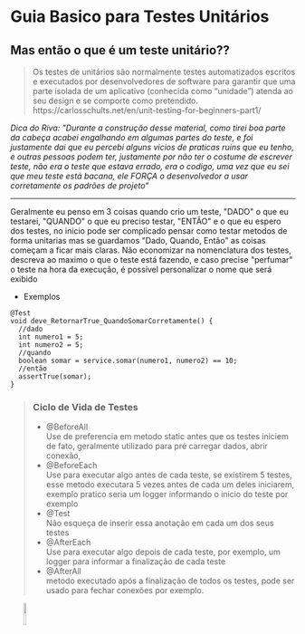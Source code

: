 # Guia Basico para Testes Unitários

## Mas então o que é um teste unitário?? 

<blockquote cite="https://carlosschults.net/en/unit-testing-for-beginners-part1/"> Os testes de unitários são normalmente testes automatizados escritos e executados por desenvolvedores de software para garantir que uma parte isolada de um aplicativo (conhecida como “unidade”) atenda ao seu design e se comporte como pretendido.<br> https://carlosschults.net/en/unit-testing-for-beginners-part1/</blockquote>

<em>Dica do Riva: "Durante a construção desse material, como tirei boa parte da cabeça acabei engalhando em algumas partes do teste, e foi justamente dai que eu percebi alguns vicios de praticas ruins que eu tenho, e outras pessoas podem ter, justamente por não ter o costume de escrever teste, não era o teste que estava errado, era o codigo, uma vez que eu sei que meu teste está bacana, ele FORÇA o desenvolvedor a usar corretamente os padrões de projeto" </em>
<ln>
<hr>
<ln>

Geralmente eu penso em 3 coisas quando crio um teste, "DADO" o que eu testarei, "QUANDO" o que eu preciso testar, "ENTÂO" e o que eu espero dos testes, 
no inicio pode ser complicado pensar como testar metodos de forma unitarias mas se guardamos "Dado, Quando, Então" as coisas começam a ficar mais claras.
Não economizar na nomenclatura dos testes, descreva ao maximo o que o teste está fazendo, e caso precise "perfumar" o teste na hora da execução, é possivel personalizar o nome que será exibido
- Exemplos
```
@Test
void deve_RetornarTrue_QuandoSomarCorretamente() {
  //dado
  int numero1 = 5;
  int numero2 = 5;
  //quando
  boolean somar = service.somar(numero1, numero2) == 10;
  //então
  assertTrue(somar);  
}
```



> ### Ciclo de Vida de Testes 
> - @BeforeAll <br> 
> Use de preferencia em metodo static antes que os testes iniciem de fato, geralmente utilizado para pré carregar dados, abrir conexão, <br>
> - @BeforeEach<br> Use para executar algo antes de cada teste, se existirem 5 testes, esse metodo executara 5 vezes antes de cada um deles iniciarem, exemplo pratico seria um logger informando o inicio do teste por exemplo<br>
> - @Test<br> Não esqueça de inserir essa anotação em cada um dos seus testes<br>
> - @AfterEach<br> Use para executar algo depois de cada teste, por exemplo, um logger para informar a finalização de cada teste<br>
> - @AfterAll<br> metodo executado após a finalização de todos os testes, pode ser usado para fechar conexões por exemplo.<br>

<img src="https://mermaid.ink/svg/pako:eNptjk0OgkAMha9CuoYLzMIEoieQ5WyamY4Q58eUEmMId7dIoixsN9_re2m7gCuewECI5ekGZKn6zuZKq6NQmNoYm-a08wXdcPQ2rWZPk-zjjXTQBiH-hb_yz6Kj92G9Z_PeUEMiTjh6_W_Z8hZkoEQWjKJHvluwedUczlKur-zACM9Uw_zwKHQe8caYwASME61va2BN4Q" style="display: flex; text-align: center; width: 10%; height: 10%;"> 
